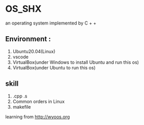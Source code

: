 # OS_SHX
an operating system implemented by C + +

## Environment : 
  1. Ubuntu20.04(Linux) 
  2. vscode
  3. VirtualBox(under Windows to install Ubuntu and run this os)
  4. VirtualBox(under Ubuntu to run this os) 
## skill
  1. .cpp .s
  2. Common orders in Linux
  3. makefile

learning from http://wyoos.org
